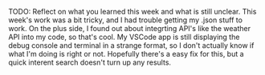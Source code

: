 TODO: Reflect on what you learned this week and what is still unclear.
This week's work was a bit tricky, and I had trouble getting my .json stuff to work. On the plus side, I found out about integrting API's like the weather API into my code, so that's cool. My VSCode app is still displaying the debug console and terminal in a strange format, so I don't actually know if what I'm doing is right or not. Hopefully there's a easy fix for this, but a quick interent search doesn't turn up any results.
